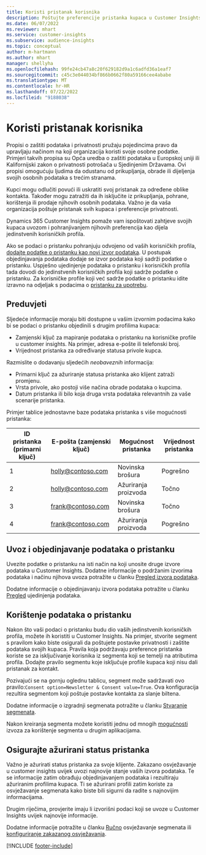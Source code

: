 ```yaml
---
title: Koristi pristanak korisnika
description: Poštujte preferencije pristanka kupaca u Customer Insights uvozom podataka o pristanku.
ms.date: 06/07/2022
ms.reviewer: mhart
ms.service: customer-insights
ms.subservice: audience-insights
ms.topic: conceptual
author: m-hartmann
ms.author: mhart
manager: shellyha
ms.openlocfilehash: 99fe24cb47a8c20f629182d9a1c6adfd36a1eaf7
ms.sourcegitcommit: c45c3e044034bf866b0662f80a59166cee4ababe
ms.translationtype: MT
ms.contentlocale: hr-HR
ms.lasthandoff: 07/22/2022
ms.locfileid: "9188038"
---
```

# <a name="use-customer-consent"></a>Koristi pristanak korisnika

Propisi o zaštiti podataka i privatnosti pružaju pojedincima pravo da upravljaju načinom na koji organizacija koristi svoje osobne podatke. Primjeri takvih propisa su Opća uredba o zaštiti podataka u Europskoj uniji ili Kalifornijski zakon o privatnosti potrošača u Sjedinjenim Državama. Ovi propisi omogućuju ljudima da odustanu od prikupljanja, obrade ili dijeljenja svojih osobnih podataka s trećim stranama.  

Kupci mogu odlučiti povući ili uskratiti svoj pristanak za određene oblike kontakta. Također mogu zatražiti da ih isključite iz prikupljanja, pohrane, korištenja ili prodaje njihovih osobnih podataka. Važno je da vaša organizacija poštuje pristanak svih kupaca i preferencije privatnosti.  

Dynamics 365 Customer Insights pomaže vam ispoštovati zahtjeve svojih kupaca uvozom i pohranjivanjem njihovih preferencija kao dijela jedinstvenih korisničkih profila.

Ako se podaci o pristanku pohranjuju odvojeno od vaših korisničkih profila, [dodajte podatke o pristanku kao novi izvor podataka](#import-and-unify-consent-data). U postupak objedinjavanja podataka dodaje se izvor podataka koji sadrži podatke o pristanku. Uspješno ujedinjenje podataka o pristanku i korisničkih profila tada dovodi do jedinstvenih korisničkih profila koji sadrže podatke o pristanku. Za korisničke profile koji već sadrže podatke o pristanku idite izravno na odjeljak s podacima o [pristanku za upotrebu](#use-consent-data).

## <a name="prerequisites"></a>Preduvjeti

Sljedeće informacije moraju biti dostupne u vašim izvornim podacima kako bi se podaci o pristanku objedinili s drugim profilima kupaca:

- Zamjenski ključ za mapiranje podataka o pristanku na korisničke profile u customer insights. Na primjer, adresa e-pošte ili telefonski broj.
- Vrijednost pristanka za određivanje statusa privole kupca.

Razmislite o dodavanju sljedećih *neobaveznih* informacija:

- Primarni ključ za ažuriranje statusa pristanka ako klijent zatraži promjenu.
- Vrsta privole, ako postoji više načina obrade podataka o kupcima.
- Datum pristanka ili bilo koja druga vrsta podataka relevantnih za vaše scenarije pristanka.

Primjer tablice jednostavne baze podataka pristanka s više mogućnosti pristanka:

|ID pristanka (primarni ključ)   |E-pošta (zamjenski ključ)  |Mogućnost pristanka  |Vrijednost pristanka  |
|---------|---------|---------|---------|
|1    |  holly@contoso.com       |  Novinska brošura       |  Pogrešno       |
|2    |  holly@contoso.com       |  Ažuriranja proizvoda       |  Točno       |
|3    |  frank@contoso.com       |  Novinska brošura       | Točno        |
|4    |  frank@contoso.com       |  Ažuriranja proizvoda       |  Pogrešno       |

## <a name="import-and-unify-consent-data"></a>Uvoz i objedinjavanje podataka o pristanku

Uvezite podatke o pristanku na isti način na koji unosite druge izvore podataka u Customer Insights. Dodatne informacije o podržanim izvorima podataka i načinu njihova uvoza potražite u članku [Pregled izvora podataka](data-sources.md).

Dodatne informacije o objedinjavanju izvora podataka potražite u članku [Pregled](data-unification.md) ujedinjenja podataka.

## <a name="use-consent-data"></a>Korištenje podataka o pristanku

Nakon što vaši podaci o pristanku budu dio vaših jedinstvenih korisničkih profila, možete ih koristiti u Customer Insights. Na primjer, stvorite segment s pravilom kako biste osigurali da poštujete postavke privatnosti i zaštite podataka svojih kupaca. Pravila koja podržavaju preference pristanka koriste se za isključivanje korisnika iz segmenta koji se temelji na atributima profila. Dodajte pravilo segmentu koje isključuje profile kupaca koji nisu dali pristanak za kontakt.

Pozivajući se na gornju oglednu tablicu, segment može sadržavati ovo pravilo:`Consent option=Newsletter & Consent value=True`. Ova konfiguracija rezultira segmentom koji poštuje postavke kontakta za slanje biltena.

Dodatne informacije o izgradnji segmenata potražite u članku [Stvaranje segmenata](segment-builder.md).

Nakon kreiranja segmenta možete koristiti jednu od mnogih [mogućnosti](export-destinations.md) izvoza za korištenje segmenta u drugim aplikacijama.

## <a name="ensure-updated-consent-status"></a>Osigurajte ažurirani status pristanka

Važno je ažurirati status pristanka za svoje klijente. Zakazano osvježavanje u customer insights uvijek uvozi najnovije stanje vaših izvora podataka. Te se informacije zatim obrađuju objedinjavanjem podataka i rezultiraju ažuriranim profilima kupaca. Ti se ažurirani profili zatim koriste za osvježavanje segmenata kako biste bili sigurni da radite s najnovijim informacijama.

Drugim riječima, provjerite imaju li izvorišni podaci koji se uvoze u Customer Insights uvijek najnovije informacije.

Dodatne informacije potražite u članku [Ručno](segments.md#refresh-segments) osvježavanje segmenata ili [konfiguriranje zakazanog osvježavanja](system.md#schedule-tab).

[!INCLUDE [footer-include](includes/footer-banner.md)]
